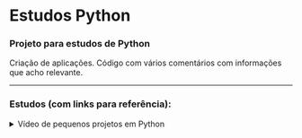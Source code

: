 # Estudos Python

### Projeto para estudos de Python

Criação de aplicações.
Código com vários comentários com informações que acho relevante.

---

### Estudos (com links para referência):

<details>
<summary>Vídeo de pequenos projetos em Python</summary>
https://www.youtube.com/watch?v=DLn3jOsNRVE
</details>